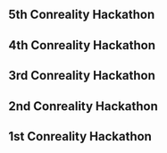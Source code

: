 5th Conreality Hackathon
------------------------

4th Conreality Hackathon
------------------------

3rd Conreality Hackathon
------------------------

2nd Conreality Hackathon
------------------------

1st Conreality Hackathon
------------------------
